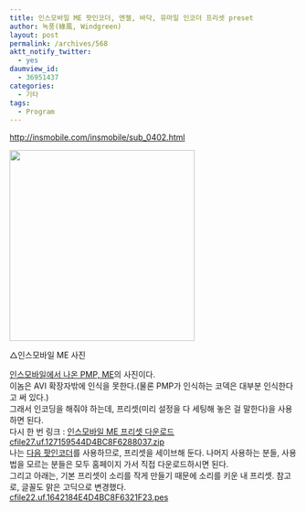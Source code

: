 ```yaml
---
title: 인스모바일 ME 팟인코더, 엔젤, 바닥, 유마일 인코더 프리셋 preset
author: 녹풍(綠風, Windgreen)
layout: post
permalink: /archives/568
aktt_notify_twitter:
  - yes
daumview_id:
  - 36951437
categories:
  - 기타
tags:
  - Program
---
```

<http://insmobile.com/insmobile/sub_0402.html> <div>
  <div style="width: 334px" class="wp-caption aligncenter">
    <img src="http://dl.dropboxusercontent.com/u/15546257/blog/mytory/old-images/1/cfile22.uf.175638474D4BC8F61E0008.jpg" width="324" height="334" alt="" /><p class="wp-caption-text">
      △인스모바일 ME 사진
    </p>
  </div>
</div>

<div>
  <a href="http://insmobile.com/insmobile/sub_0302.html" target="_blank">인스모바일에서 나온 PMP, ME</a>의 사진이다.
</div>

<div>
  이놈은 AVI 확장자밖에 인식을 못한다.(물론 PMP가 인식하는 코덱은 대부분 인식한다고 써 있다.)
</div>

<div>
  그래서 인코딩을 해줘야 하는데, 프리셋(미리 설정을 다 세팅해 놓은 걸 말한다)을 사용하면 된다.
</div>

<div>
  다시 한 번 링크 : <a href="http://insmobile.com/insmobile/sub_0402.html" target="_blank">인스모바일 ME 프리셋 다운로드</a>
</div>

<div>
  <a href="http://dl.dropboxusercontent.com/u/15546257/blog/mytory/old-images/1/cfile27.uf.127159544D4BC8F6288037.zip" class="aligncenter" />cfile27.uf.127159544D4BC8F6288037.zip</a>
</div>

<div>
  나는 <a href="http://tvpot.daum.net/encoder/PotEncoderSpec.do" target="_blank">다음 팟인코더</a>를 사용하므로, 프리셋을 세이브해 둔다. 나머지 사용하는 분들, 사용법을 모르는 분들은 모두 홈페이지 가서 직접 다운로드하시면 된다.
</div>

<div>
  그리고 아래는, 기본 프리셋이 소리를 작게 만들기 때문에 소리를 키운 내 프리셋. 참고로, 글꼴도 맑은 고딕으로 변경했다.
</div>

<div>
  <a href="http://dl.dropboxusercontent.com/u/15546257/blog/mytory/old-images/1/cfile22.uf.1642184E4D4BC8F6321F23.pes" class="aligncenter" />cfile22.uf.1642184E4D4BC8F6321F23.pes</a>
</div>